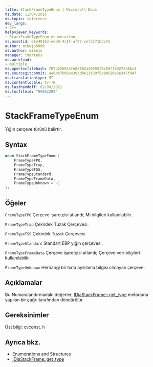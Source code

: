 ```yaml
---
title: StackFrameTypeEnum | Microsoft Docs
ms.date: 11/04/2016
ms.topic: reference
dev_langs:
- C++
helpviewer_keywords:
- StackFrameTypeEnum enumeration
ms.assetid: 61e40163-eee0-4c1f-af47-cef3771bdc41
author: mikejo5000
ms.author: mikejo
manager: jmartens
ms.workload:
- multiple
ms.openlocfilehash: 707b22693afe83f82a30055f0c59ff89272b5bc3
ms.sourcegitcommit: ae6d47b09a439cd0e13180f5e89510e3e347fd47
ms.translationtype: MT
ms.contentlocale: tr-TR
ms.lasthandoff: 02/08/2021
ms.locfileid: "99862292"
---
```

# <a name="stackframetypeenum"></a>StackFrameTypeEnum
Yığın çerçeve türünü belirtir.

## <a name="syntax"></a>Syntax

```C++
enum StackFrameTypeEnum {
    FrameTypeFPO,
    FrameTypeTrap,
    FrameTypeTSS,
    FrameTypeStandard,
    FrameTypeFrameData,
    FrameTypeUnknown = -1
};
```

## <a name="elements"></a>Öğeler
`FrameTypeFPO` Çerçeve işaretçisi atlandı; Mi bilgileri kullanılabilir.

`FrameTypeTrap` Çekirdek Tuzak Çerçevesi.

`FrameTypeTSS` Çekirdek Tuzak Çerçevesi.

`FrameTypeStandard` Standart EBP yığın çerçevesi.

`FrameTypeFrameData` Çerçeve işaretçisi atlandı; Çerçeve veri bilgileri kullanılabilir.

`FrameTypeUnknown` Herhangi bir hata ayıklama bilgisi olmayan çerçeve.

## <a name="remarks"></a>Açıklamalar
Bu Numaralandırmadaki değerler, [IDiaStackFrame:: get_type](../../debugger/debug-interface-access/idiastackframe-get-type.md) metoduna yapılan bir çağrı tarafından döndürülür.

## <a name="requirements"></a>Gereksinimler
Üst bilgi: cvconst. h

## <a name="see-also"></a>Ayrıca bkz.
- [Enumerations and Structures](../../debugger/debug-interface-access/enumerations-and-structures.md)
- [IDiaStackFrame::get_type](../../debugger/debug-interface-access/idiastackframe-get-type.md)
